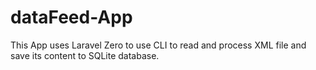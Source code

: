 # dataFeed-App
This App uses Laravel Zero to use CLI to read and process XML file and save its content to SQLite database.
